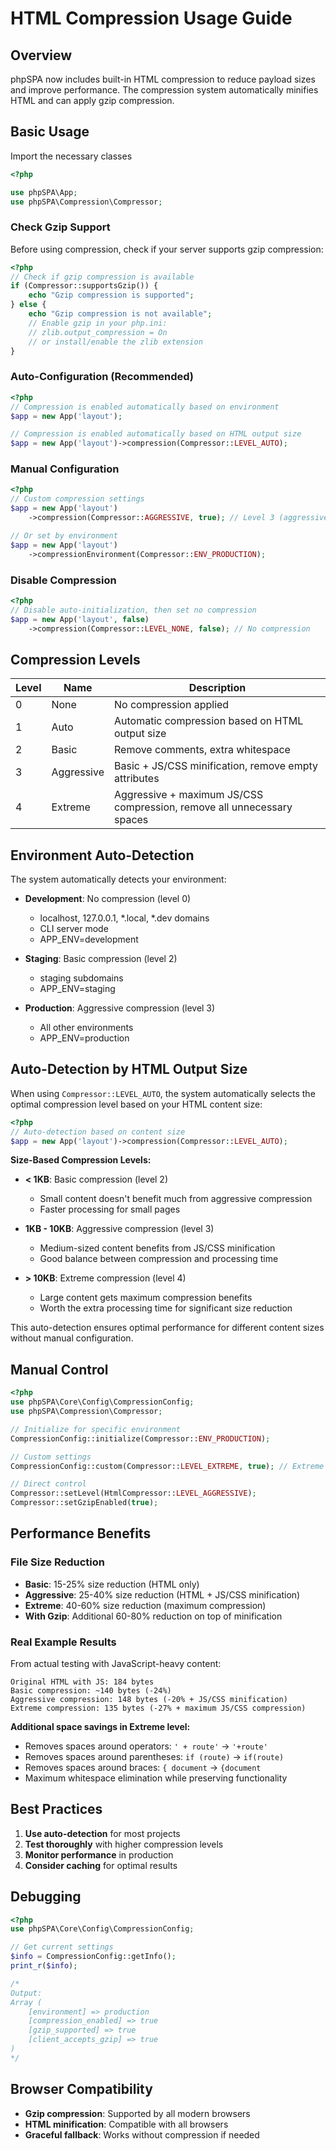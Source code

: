 # HTML Compression Usage Guide

## Overview

phpSPA now includes built-in HTML compression to reduce payload sizes and improve performance. The compression system automatically minifies HTML and can apply gzip compression.

## Basic Usage

Import the necessary classes

```php
<?php

use phpSPA\App;
use phpSPA\Compression\Compressor;
```

### Check Gzip Support

Before using compression, check if your server supports gzip compression:

```php
<?php
// Check if gzip compression is available
if (Compressor::supportsGzip()) {
    echo "Gzip compression is supported";
} else {
    echo "Gzip compression is not available";
    // Enable gzip in your php.ini: 
    // zlib.output_compression = On
    // or install/enable the zlib extension
}
```

### Auto-Configuration (Recommended)

```php
<?php
// Compression is enabled automatically based on environment
$app = new App('layout');

// Compression is enabled automatically based on HTML output size
$app = new App('layout')->compression(Compressor::LEVEL_AUTO);
```

### Manual Configuration

```php
<?php
// Custom compression settings
$app = new App('layout')
    ->compression(Compressor::AGGRESSIVE, true); // Level 3 (aggressive), gzip enabled

// Or set by environment
$app = new App('layout')
    ->compressionEnvironment(Compressor::ENV_PRODUCTION);
```

### Disable Compression

```php
<?php
// Disable auto-initialization, then set no compression
$app = new App('layout', false)
    ->compression(Compressor::LEVEL_NONE, false); // No compression
```

## Compression Levels

| Level | Name       | Description                                                            |
| ----- | ---------- | ---------------------------------------------------------------------- |
| 0     | None       | No compression applied                                                 |
| 1     | Auto       | Automatic compression based on HTML output size                        |
| 2     | Basic      | Remove comments, extra whitespace                                      |
| 3     | Aggressive | Basic + JS/CSS minification, remove empty attributes                   |
| 4     | Extreme    | Aggressive + maximum JS/CSS compression, remove all unnecessary spaces |

## Environment Auto-Detection

The system automatically detects your environment:

- **Development**: No compression (level 0)
  - localhost, 127.0.0.1, *.local, *.dev domains
  - CLI server mode
  - APP_ENV=development

- **Staging**: Basic compression (level 2)
  - staging subdomains
  - APP_ENV=staging

- **Production**: Aggressive compression (level 3)
  - All other environments
  - APP_ENV=production

## Auto-Detection by HTML Output Size

When using `Compressor::LEVEL_AUTO`, the system automatically selects the optimal compression level based on your HTML content size:

```php
<?php
// Auto-detection based on content size
$app = new App('layout')->compression(Compressor::LEVEL_AUTO);
```

**Size-Based Compression Levels:**

- **< 1KB**: Basic compression (level 2)
  - Small content doesn't benefit much from aggressive compression
  - Faster processing for small pages

- **1KB - 10KB**: Aggressive compression (level 3)
  - Medium-sized content benefits from JS/CSS minification
  - Good balance between compression and processing time

- **> 10KB**: Extreme compression (level 4)
  - Large content gets maximum compression benefits
  - Worth the extra processing time for significant size reduction

This auto-detection ensures optimal performance for different content sizes without manual configuration.

## Manual Control

```php
<?php
use phpSPA\Core\Config\CompressionConfig;
use phpSPA\Compression\Compressor;

// Initialize for specific environment
CompressionConfig::initialize(Compressor::ENV_PRODUCTION);

// Custom settings
CompressionConfig::custom(Compressor::LEVEL_EXTREME, true); // Extreme compression + gzip

// Direct control
Compressor::setLevel(HtmlCompressor::LEVEL_AGGRESSIVE);
Compressor::setGzipEnabled(true);
```

## Performance Benefits

### File Size Reduction

- **Basic**: 15-25% size reduction (HTML only)
- **Aggressive**: 25-40% size reduction (HTML + JS/CSS minification)
- **Extreme**: 40-60% size reduction (maximum compression)
- **With Gzip**: Additional 60-80% reduction on top of minification

### Real Example Results

From actual testing with JavaScript-heavy content:

```text
Original HTML with JS: 184 bytes
Basic compression: ~140 bytes (-24%)
Aggressive compression: 148 bytes (-20% + JS/CSS minification)
Extreme compression: 135 bytes (-27% + maximum JS/CSS compression)
```

**Additional space savings in Extreme level:**

- Removes spaces around operators: `' + route'` → `'+route'`
- Removes spaces around parentheses: `if (route)` → `if(route)`
- Removes spaces around braces: `{ document` → `{document`
- Maximum whitespace elimination while preserving functionality

## Best Practices

1. **Use auto-detection** for most projects
2. **Test thoroughly** with higher compression levels
3. **Monitor performance** in production
4. **Consider caching** for optimal results

## Debugging

```php
<?php
use phpSPA\Core\Config\CompressionConfig;

// Get current settings
$info = CompressionConfig::getInfo();
print_r($info);

/*
Output:
Array (
    [environment] => production
    [compression_enabled] => true
    [gzip_supported] => true
    [client_accepts_gzip] => true
)
*/
```

## Browser Compatibility

-  **Gzip compression**: Supported by all modern browsers
-  **HTML minification**: Compatible with all browsers
-  **Graceful fallback**: Works without compression if needed
